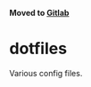 **Moved to [Gitlab](https://gitlab.com/whohanley/dotfiles)**

dotfiles
========

Various config files.
